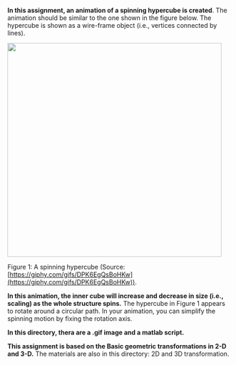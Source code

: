 **In this assignment, an animation of a spinning hypercube is created**. The animation should be similar to the one shown in the figure below. The hypercube is shown as a wire-frame object (i.e., vertices connected by lines). 


<a href="hypercube"><img src="https://i.imgur.com/l8JVEJc.gif" align="middle" width="480" ></a>

Figure 1: A spinning hypercube (Source: [https://giphy.com/gifs/DPK6EgQsBoHKw](https://giphy.com/gifs/DPK6EgQsBoHKw)).  


**In this animation, the inner cube will increase and decrease in size (i.e., scaling) as the whole structure spins.** The hypercube in Figure 1 appears to rotate around a circular path. In your animation, you can simplify the spinning motion by fixing the rotation axis.

**In this directory, thera are a .gif image and a matlab script.** 

**This assignment is based on the Basic geometric transformations in 2-D and 3-D.** The materials are also in this directory: 2D and 3D transformation.
